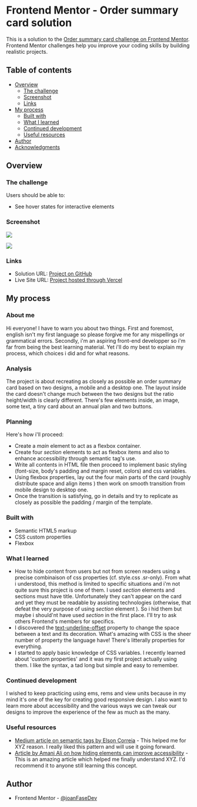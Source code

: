 # Frontend Mentor - Order summary card solution

This is a solution to the [Order summary card challenge on Frontend Mentor](https://www.frontendmentor.io/challenges/order-summary-component-QlPmajDUj). Frontend Mentor challenges help you improve your coding skills by building realistic projects. 

## Table of contents

- [Overview](#overview)
  - [The challenge](#the-challenge)
  - [Screenshot](#screenshot)
  - [Links](#links)
- [My process](#my-process)
  - [Built with](#built-with)
  - [What I learned](#what-i-learned)
  - [Continued development](#continued-development)
  - [Useful resources](#useful-resources)
- [Author](#author)
- [Acknowledgments](#acknowledgments)

## Overview

### The challenge

Users should be able to:

- See hover states for interactive elements

### Screenshot

![](./images/order_summary_desktop)

![](./images/order_summary_mobile)

### Links

- Solution URL: [Project on GitHub](https://github.com/joanFaseDev/order-summary)
- Live Site URL: [Project hosted through Vercel](https://order-summary-beryl.vercel.app/)

## My process

### About me

Hi everyone! I have to warn you about two things. First and foremost, english isn't my first language so please forgive me for any mispellings or grammatical errors. Secondly, i'm an aspiring front-end developper so i'm far from being the best learning material. Yet i'll do my best to explain my process, which choices i did and for what reasons. 

### Analysis 

The project is about recreating as closely as possible an order summary card based on two designs, a mobile and a desktop one. The layout inside the card doesn't change much between the two designs but the ratio height/width is clearly different. There's few elements inside, an image, some text, a tiny card about an annual plan and two buttons. 

### Planning

Here's how i'll proceed:

 - Create a *main* element to act as a flexbox container.
 - Create four *section* elements to act as flexbox items and also to enhance accessibility through semantic tag's use.
 - Write all contents in HTML file then proceed to implement basic styling (font-size, body's padding and margin reset, colors) and css variables.
 - Using flexbox properties, lay out the four main parts of the card (roughly distribute space and align items ) then work on smooth transition from mobile design to desktop one.
 - Once the transition is satisfying, go in details and try to replicate as closely as possible the padding / margin of the  template.

### Built with

- Semantic HTML5 markup
- CSS custom properties
- Flexbox

### What I learned

* How to hide content from users but not from screen readers using a precise combinaison of css properties (cf. style.css .sr-only). From what i understood, this method is limited to specific situations and i'm not quite sure this project is one of them. I used *section* elements and sections must have title. Unfortunately they can't appear on the card and yet they must be readable by assisting technologies (otherwise, that defeat the very purpose of using *section* element ). So i hid them but maybe i should'nt have used *section* in the first place. I'll try to ask others Frontend's members for specifics.
* I discovered the [text-underline-offset](https://developer.mozilla.org/en-US/docs/Web/CSS/text-underline-offset)  property to change the space between a text and its decoration. What's amazing with CSS is the sheer number of property the language have! There's litterally properties for everything.
* I started to apply basic knowledge of CSS variables. I recently learned about 'custom properties' and it was my first project actually using them. I like the syntax, a tad long but simple and easy to remember. 

### Continued development

I wished to keep practicing using ems, rems and view units because in my mind it's one of the key for creating good responsive design. I also want to learn more about accessibility and the various ways we can tweak our designs to improve the experience of the few as much as the many.

### Useful resources

- [Medium article on semantic tags by Elson Correia](https://medium.com/before-semicolon/10-html-semantic-tags-and-when-to-use-them-5ae7d7d0b0f2) - This helped me for XYZ reason. I really liked this pattern and will use it going forward.
- [Article by Amani Ali on how hiding elements can improve accessibility](https://www.nomensa.com/blog/how-improve-web-accessibility-hiding-elements) - This is an amazing article which helped me finally understand XYZ. I'd recommend it to anyone still learning this concept.

## Author

- Frontend Mentor - [@joanFaseDev](https://www.frontendmentor.io/profile/joanFaseDev)

  

  

